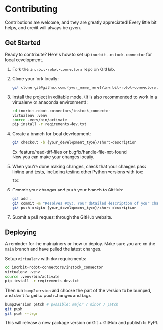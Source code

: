 # Contributing

Contributions are welcome, and they are greatly appreciated! Every little bit helps, and credit will always be given.

## Get Started

Ready to contribute? Here's how to set up `inorbit-instock-connector` for local development.

1. Fork the `inorbit-robot-connectors` repo on GitHub.

2. Clone your fork locally:

    ```bash
    git clone git@github.com:{your_name_here}/inorbit-robot-connectors.git
    ```

3. Install the project in editable mode. (It is also recommended to work in a virtualenv or anaconda environment):

    ```bash
    cd inorbit-robot-connectors/instock_connector
    virtualenv .venv
    source .venv/bin/activate
    pip install -r reqirements-dev.txt
    ```

4. Create a branch for local development:

    ```bash
    git checkout -b {your_development_type}/short-description
    ```

   Ex: feature/read-tiff-files or bugfix/handle-file-not-found<br>
   Now you can make your changes locally.

5. When you're done making changes, check that your changes pass linting and tests, including testing other Python
   versions with tox:

    ```bash
    tox
    ```

6. Commit your changes and push your branch to GitHub:

    ```bash
    git add .
    git commit -m "Resolves #xyz. Your detailed description of your changes."
    git push origin {your_development_type}/short-description
    ```

7. Submit a pull request through the GitHub website.

## Deploying

A reminder for the maintainers on how to deploy.
Make sure you are on the `main` branch and have pulled the latest changes.

Setup `virtualenv` with `dev` requirements:

```bash
cd inorbit-robot-connectors/instock_connector
virtualenv .venv
source .venv/bin/activate
pip install -r reqirements-dev.txt
```

Then run `bump2version` and choose the part of the version to be bumped, and don't forget to push changes and tags:

```bash
bump2version patch # possible: major / minor / patch
git push
git push --tags
```

This will release a new package version on Git + GitHub and publish to PyPI.